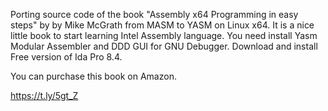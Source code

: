 Porting source code of the book "Assembly x64 Programming in easy steps" by by Mike McGrath  from MASM to YASM on Linux x64.
It is a nice little book to start learning Intel Assembly language. You need install Yasm Modular Assembler and DDD GUI for GNU Debugger.
Download and install Free version of Ida Pro 8.4.


You can purchase this book on Amazon.


https://t.ly/5gt_Z





